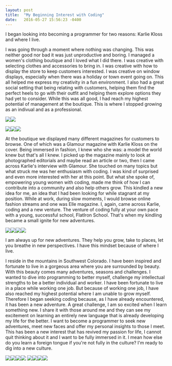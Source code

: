 ```yaml
---
layout: post
title:  "My Beginning Interest with Coding"
date:   2016-05-27 15:56:23 -0400
---
```



I began looking into becoming a programmer for two reasons: Karlie Kloss and where I live.

I was going through a moment where nothing was changing.  This was neither good nor bad it was just unproductive and boring.  I managed a women's clothing boutique and I loved what I did there.  I was creative with selecting clothes and accessories to bring in.  I was creative with how to display the store to keep customers interested.  I was creative on window displays, especially when there was a holiday or town event going on.  This all helped me express my creativity in a fun environment.  I also had a great social setting that being relating with customers, helping them find the perfect heels to go with their outfit and helping them explore options they had yet to consider.  While this was all good, I had reach my highest potential of management at the boutique.  This is where I stopped growing as an indivual and as a professional.

<img src="http://s20.postimg.org/uw1dsk82l/kk1.jpg"/><img src="http://s20.postimg.org/6uuhr3t99/kk2.jpg"/>

![](http://s20.postimg.org/uw1dsk82l/kk1.jpg)![](http://s20.postimg.org/6uuhr3t99/kk2.jpg)![](http://s20.postimg.org/ht5r9ahul/kk3.jpg)

At the boutique we displayed many different magazines for customers to browse.  One of which was a Glamour magazine with Karlie Kloss on the cover.  Being immersed in fashion, I knew who she was: a model the world knew but that's all I knew.  I picked up the magazine mainly to look at photographed editorials and maybe read an article or two, then I came across Karlie's interview with Glamour.  She touched on many topics but what struck me was her enthusiasm with coding.  I was kind of surprised and even more interested with her at this point.  But what she spoke of, empowering young women with coding, made me think of how I can contribute into a community and also help others grow.  This kindled a new idea for me, an idea that I had been looking for while stagnant at my position.  While at work, during slow moments, I would browse online fashion streams and one was Elle magazine.  I, again, came across Karlie, coding and a new venture.  The venture of coding fully at your own pace with a young, successful school, FlatIron School.  That's when my kindling became a small ignite for new adventures.

![](http://s20.postimg.org/kpss9knod/ss1.jpg)![](http://s20.postimg.org/xv8afohjx/ss2.jpg)![](http://s20.postimg.org/607y52lel/ss3.jpg)![](http://s20.postimg.org/m2f2p7ahp/ss10.jpg)

I am always up for new adventures.  They help you grow, take to places, let you breathe in new perspectives.  I have this mindset because of where I live.

I reside in the mountains in Southwest Colorado.  I have been inspired and fortunate to live in a gorgeous area where you are surrounded by beauty.  With this beauty comes many adventures, seasons and challenges.  I wanted to dive into programming to better myself, challenge my intellectual strengths to be a better individual and worker.  I have been fortunate to live in a place while working one job.  But because of working one job, I have also reached my highest potential where I am unable to grow myself.  Therefore I began seeking coding because, as I have already encountered, it has been a new adventure.  A great challenge, I am so excited when I learn something new.  I share it with those around me and they can see my excitement on learning an entirely new language that is already developing my life for the better.  I want to become a programmer to seek new adventures, meet new faces and offer my personal insights to those I meet.  This has been a new interest that has revived my passion for life, I cannot quit thinking about it and I want to be fully immersed in it.  I mean how else do you learn a foreign tongue if you're not fully in the culture?  I'm ready to dig into a new culture.

![](http://s20.postimg.org/4u3y69x3x/ss4.jpg)![](http://s20.postimg.org/g7qhhh7ml/ss7.jpg)![](http://s20.postimg.org/5rxcburj1/ss11.jpg)![](http://s20.postimg.org/7upe0jxst/ss5.jpg)
![](http://s20.postimg.org/83idcql7h/ss6.jpg)![](http://s20.postimg.org/wzgedyx99/ss9.jpg)![](http://s20.postimg.org/d8o683nj1/ss8.jpg)![](http://s20.postimg.org/5qneifpp9/ss12.jpg)
